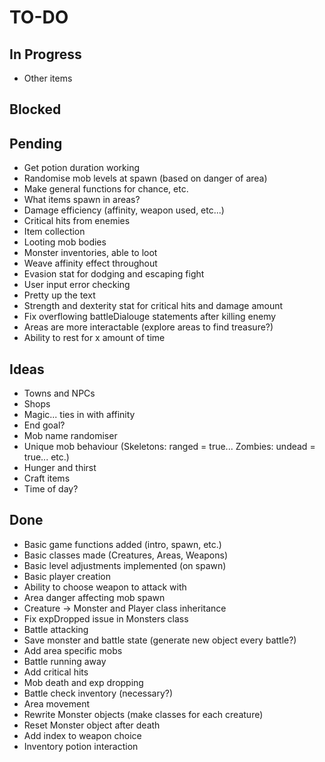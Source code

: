# TO-DO

## In Progress

- Other items

## Blocked



## Pending

- Get potion duration working
- Randomise mob levels at spawn (based on danger of area)
- Make general functions for chance, etc.
- What items spawn in areas?
- Damage efficiency (affinity, weapon used, etc...)
- Critical hits from enemies
- Item collection
- Looting mob bodies
- Monster inventories, able to loot
- Weave affinity effect throughout
- Evasion stat for dodging and escaping fight
- User input error checking
- Pretty up the text
- Strength and dexterity stat for critical hits and damage amount
- Fix overflowing battleDialouge statements after killing enemy
- Areas are more interactable (explore areas to find treasure?)
- Ability to rest for x amount of time

## Ideas

- Towns and NPCs
- Shops
- Magic... ties in with affinity
- End goal?
- Mob name randomiser
- Unique mob behaviour (Skeletons: ranged = true... Zombies: undead = true... etc.)
- Hunger and thirst
- Craft items
- Time of day?

## Done

- Basic game functions added (intro, spawn, etc.)
- Basic classes made (Creatures, Areas, Weapons)
- Basic level adjustments implemented (on spawn)
- Basic player creation
- Ability to choose weapon to attack with
- Area danger affecting mob spawn
- Creature -> Monster and Player class inheritance
- Fix expDropped issue in Monsters class
- Battle attacking
- Save monster and battle state (generate new object every battle?)
- Add area specific mobs
- Battle running away
- Add critical hits
- Mob death and exp dropping
- Battle check inventory (necessary?)
- Area movement
- Rewrite Monster objects (make classes for each creature)
- Reset Monster object after death
- Add index to weapon choice
- Inventory potion interaction